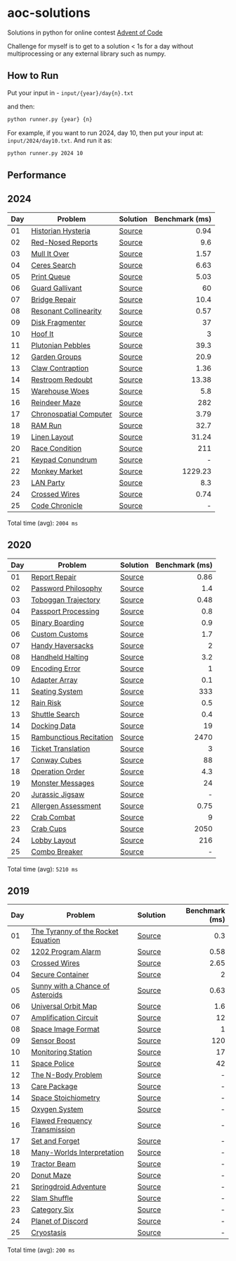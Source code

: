 # aoc-solutions
Solutions in python for online contest [Advent of Code](https://adventofcode.com/)

Challenge for myself is to get to a solution < 1s for a day without multiprocessing or any external library such as numpy.

## How to Run

Put your input in - `input/{year}/day{n}.txt`

and then:
```sh
python runner.py {year} {n}
```
For example, if you want to run 2024, day 10, then put your input at: `input/2024/day10.txt`. And run it as:
```sh
python runner.py 2024 10
```


## Performance

## 2024

| Day | Problem | Solution | Benchmark (ms) |
| --- | --- | --- | --: |
| 01 | [Historian Hysteria](https://adventofcode.com/2024/day/1) | [Source](aoc/year2024/day01.py) | 0.94 |
| 02 | [Red-Nosed Reports](https://adventofcode.com/2024/day/2) | [Source](aoc/year2024/day02.py) | 9.6 |
| 03 | [Mull It Over](https://adventofcode.com/2024/day/3) | [Source](aoc/year2024/day03.py) | 1.57 |
| 04 | [Ceres Search](https://adventofcode.com/2024/day/4) | [Source](aoc/year2024/day04.py) | 6.63 |
| 05 | [Print Queue](https://adventofcode.com/2024/day/5) | [Source](aoc/year2024/day05.py) | 5.03 |
| 06 | [Guard Gallivant](https://adventofcode.com/2024/day/6) | [Source](aoc/year2024/day06.py) | 60 |
| 07 | [Bridge Repair](https://adventofcode.com/2024/day/7) | [Source](aoc/year2024/day07.py) | 10.4 |
| 08 | [Resonant Collinearity](https://adventofcode.com/2024/day/8) | [Source](aoc/year2024/day08.py) | 0.57 |
| 09 | [Disk Fragmenter](https://adventofcode.com/2024/day/9) | [Source](aoc/year2024/day09.py) | 37 |
| 10 | [Hoof It](https://adventofcode.com/2024/day/10) | [Source](aoc/year2024/day10.py) | 3 |
| 11 | [Plutonian Pebbles](https://adventofcode.com/2024/day/11) | [Source](aoc/year2024/day11.py) | 39.3 |
| 12 | [Garden Groups](https://adventofcode.com/2024/day/12) | [Source](aoc/year2024/day12.py) | 20.9 |
| 13 | [Claw Contraption](https://adventofcode.com/2024/day/13) | [Source](aoc/year2024/day13.py) | 1.36 |
| 14 | [Restroom Redoubt](https://adventofcode.com/2024/day/14) | [Source](aoc/year2024/day14.py) | 13.38 |
| 15 | [Warehouse Woes](https://adventofcode.com/2024/day/15) | [Source](aoc/year2024/day15.py) | 5.8 |
| 16 | [Reindeer Maze](https://adventofcode.com/2024/day/16) | [Source](aoc/year2024/day16.py) | 282 |
| 17 | [Chronospatial Computer](https://adventofcode.com/2024/day/17) | [Source](aoc/year2024/day17.py) | 3.79 |
| 18 | [RAM Run](https://adventofcode.com/2024/day/18) | [Source](aoc/year2024/day18.py) | 32.7 |
| 19 | [Linen Layout](https://adventofcode.com/2024/day/19) | [Source](aoc/year2024/day19.py) | 31.24 |
| 20 | [Race Condition](https://adventofcode.com/2024/day/20) | [Source](aoc/year2024/day20.py) | 211 |
| 21 | [Keypad Conundrum](https://adventofcode.com/2024/day/21) | [Source](aoc/year2024/day21.py) | - |
| 22 | [Monkey Market](https://adventofcode.com/2024/day/22) | [Source](aoc/year2024/day22.py) | 1229.23 |
| 23 | [LAN Party](https://adventofcode.com/2024/day/23) | [Source](aoc/year2024/day23.py) | 8.3 |
| 24 | [Crossed Wires](https://adventofcode.com/2024/day/24) | [Source](aoc/year2024/day24.py) | 0.74 |
| 25 | [Code Chronicle](https://adventofcode.com/2024/day/25) | [Source](aoc/year2024/day25.py) | - |

Total time (avg): `2004 ms`


## 2020

| Day | Problem | Solution | Benchmark (ms) |
| --- | --- | --- | --: |
| 01 | [Report Repair](https://adventofcode.com/2020/day/1) | [Source](aoc/year2020/day01.py) | 0.86 |
| 02 | [Password Philosophy](https://adventofcode.com/2020/day/2) | [Source](aoc/year2020/day02.py) | 1.4 |
| 03 | [Toboggan Trajectory](https://adventofcode.com/2020/day/3) | [Source](aoc/year2020/day03.py) | 0.48 |
| 04 | [Passport Processing](https://adventofcode.com/2020/day/4) | [Source](aoc/year2020/day04.py) | 0.8 |
| 05 | [Binary Boarding](https://adventofcode.com/2020/day/5) | [Source](aoc/year2020/day05.py) | 0.9 |
| 06 | [Custom Customs](https://adventofcode.com/2020/day/6) | [Source](aoc/year2020/day06.py) | 1.7 |
| 07 | [Handy Haversacks](https://adventofcode.com/2020/day/7) | [Source](aoc/year2020/day07.py) | 2 |
| 08 | [Handheld Halting](https://adventofcode.com/2020/day/8) | [Source](aoc/year2020/day08.py) | 3.2 |
| 09 | [Encoding Error](https://adventofcode.com/2020/day/9) | [Source](aoc/year2020/day09.py) | 1 |
| 10 | [Adapter Array](https://adventofcode.com/2020/day/10) | [Source](aoc/year2020/day10.py) | 0.1 |
| 11 | [Seating System](https://adventofcode.com/2020/day/11) | [Source](aoc/year2020/day11.py) | 333 |
| 12 | [Rain Risk](https://adventofcode.com/2020/day/12) | [Source](aoc/year2020/day12.py) | 0.5 |
| 13 | [Shuttle Search](https://adventofcode.com/2020/day/13) | [Source](aoc/year2020/day13.py) | 0.4 |
| 14 | [Docking Data](https://adventofcode.com/2020/day/14) | [Source](aoc/year2020/day14.py) | 19 |
| 15 | [Rambunctious Recitation](https://adventofcode.com/2020/day/15) | [Source](aoc/year2020/day15.py) | 2470 |
| 16 | [Ticket Translation](https://adventofcode.com/2020/day/16) | [Source](aoc/year2020/day16.py) | 3 |
| 17 | [Conway Cubes](https://adventofcode.com/2020/day/17) | [Source](aoc/year2020/day17.py) | 88 |
| 18 | [Operation Order](https://adventofcode.com/2020/day/18) | [Source](aoc/year2020/day18.py) | 4.3 |
| 19 | [Monster Messages](https://adventofcode.com/2020/day/19) | [Source](aoc/year2020/day19.py) | 24 |
| 20 | [Jurassic Jigsaw](https://adventofcode.com/2020/day/20) | [Source](aoc/year2020/day20.py) | - |
| 21 | [Allergen Assessment](https://adventofcode.com/2020/day/21) | [Source](aoc/year2020/day21.py) | 0.75 |
| 22 | [Crab Combat](https://adventofcode.com/2020/day/22) | [Source](aoc/year2020/day22.py) | 9 |
| 23 | [Crab Cups](https://adventofcode.com/2020/day/23) | [Source](aoc/year2020/day23.py) | 2050 |
| 24 | [Lobby Layout](https://adventofcode.com/2020/day/24) | [Source](aoc/year2020/day24.py) | 216 |
| 25 | [Combo Breaker](https://adventofcode.com/2020/day/25) | [Source](aoc/year2020/day25.py) | - |

Total time (avg): `5210 ms`


## 2019

| Day | Problem | Solution | Benchmark (ms) |
| --- | --- | --- | --: |
| 01 | [The Tyranny of the Rocket Equation](https://adventofcode.com/2019/day/1) | [Source](aoc/year2019/day01.py) | 0.3 |
| 02 | [1202 Program Alarm](https://adventofcode.com/2019/day/2) | [Source](aoc/year2019/day02.py) | 0.58 |
| 03 | [Crossed Wires](https://adventofcode.com/2019/day/3) | [Source](aoc/year2019/day03.py) | 2.65 |
| 04 | [Secure Container](https://adventofcode.com/2019/day/4) | [Source](aoc/year2019/day04.py) | 2 |
| 05 | [Sunny with a Chance of Asteroids](https://adventofcode.com/2019/day/5) | [Source](aoc/year2019/day05.py) | 0.63 |
| 06 | [Universal Orbit Map](https://adventofcode.com/2019/day/6) | [Source](aoc/year2019/day06.py) | 1.6 |
| 07 | [Amplification Circuit](https://adventofcode.com/2019/day/7) | [Source](aoc/year2019/day07.py) | 12 |
| 08 | [Space Image Format](https://adventofcode.com/2019/day/8) | [Source](aoc/year2019/day08.py) | 1 |
| 09 | [Sensor Boost](https://adventofcode.com/2019/day/9) | [Source](aoc/year2019/day09.py) | 120 |
| 10 | [Monitoring Station](https://adventofcode.com/2019/day/10) | [Source](aoc/year2019/day10.py) | 17 |
| 11 | [Space Police](https://adventofcode.com/2019/day/11) | [Source](aoc/year2019/day11.py) | 42 |
| 12 | [The N-Body Problem](https://adventofcode.com/2019/day/12) | [Source](aoc/year2019/day12.py) | - |
| 13 | [Care Package](https://adventofcode.com/2019/day/13) | [Source](aoc/year2019/day13.py) | - |
| 14 | [Space Stoichiometry](https://adventofcode.com/2019/day/14) | [Source](aoc/year2019/day14.py) | - |
| 15 | [Oxygen System](https://adventofcode.com/2019/day/15) | [Source](aoc/year2019/day15.py) | - |
| 16 | [Flawed Frequency Transmission](https://adventofcode.com/2019/day/16) | [Source](aoc/year2019/day16.py) | - |
| 17 | [Set and Forget](https://adventofcode.com/2019/day/17) | [Source](aoc/year2019/day17.py) | - |
| 18 | [Many-Worlds Interpretation](https://adventofcode.com/2019/day/18) | [Source](aoc/year2019/day18.py) | - |
| 19 | [Tractor Beam](https://adventofcode.com/2019/day/19) | [Source](aoc/year2019/day19.py) | - |
| 20 | [Donut Maze](https://adventofcode.com/2019/day/20) | [Source](aoc/year2019/day20.py) | - |
| 21 | [Springdroid Adventure](https://adventofcode.com/2019/day/21) | [Source](aoc/year2019/day21.py) | - |
| 22 | [Slam Shuffle](https://adventofcode.com/2019/day/22) | [Source](aoc/year2019/day22.py) | - |
| 23 | [Category Six](https://adventofcode.com/2019/day/23) | [Source](aoc/year2019/day23.py) | - |
| 24 | [Planet of Discord](https://adventofcode.com/2019/day/24) | [Source](aoc/year2019/day24.py) | - |
| 25 | [Cryostasis](https://adventofcode.com/2019/day/25) | [Source](aoc/year2019/day25.py) | - |

Total time (avg): `200 ms`
